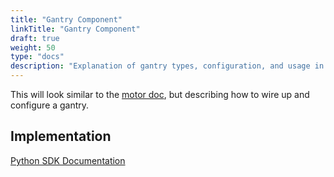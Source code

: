 ```yaml
---
title: "Gantry Component"
linkTitle: "Gantry Component"
draft: true
weight: 50
type: "docs"
description: "Explanation of gantry types, configuration, and usage in Viam."
---
```

This will look similar to the [motor doc](../motor), but describing how to wire up and configure a gantry.


## Implementation

[Python SDK Documentation](https://python.viam.dev/autoapi/viam/components/gantry/index.html)
